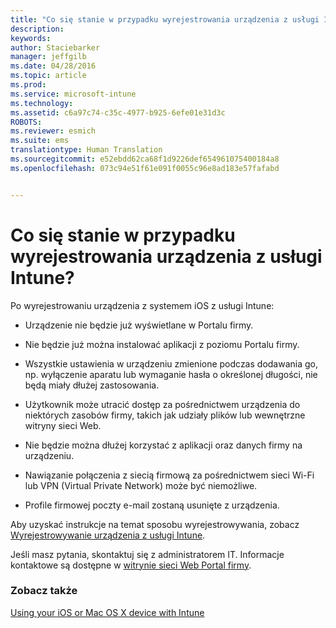 ```yaml
---
title: "Co się stanie w przypadku wyrejestrowania urządzenia z usługi Intune? | Microsoft Intune"
description: 
keywords: 
author: Staciebarker
manager: jeffgilb
ms.date: 04/28/2016
ms.topic: article
ms.prod: 
ms.service: microsoft-intune
ms.technology: 
ms.assetid: c6a97c74-c35c-4977-b925-6efe01e31d3c
ROBOTS: 
ms.reviewer: esmich
ms.suite: ems
translationtype: Human Translation
ms.sourcegitcommit: e52ebdd62ca68f1d9226def654961075400184a8
ms.openlocfilehash: 073c94e51f61e091f0055c96e8ad183e57fafabd


---
```



# Co się stanie w przypadku wyrejestrowania urządzenia z usługi Intune?

Po wyrejestrowaniu urządzenia z systemem iOS z usługi Intune:

-   Urządzenie nie będzie już wyświetlane w Portalu firmy.

-   Nie będzie już można instalować aplikacji z poziomu Portalu firmy.

-   Wszystkie ustawienia w urządzeniu zmienione podczas dodawania go, np. wyłączenie aparatu lub wymaganie hasła o określonej długości, nie będą miały dłużej zastosowania.

-   Użytkownik może utracić dostęp za pośrednictwem urządzenia do niektórych zasobów firmy, takich jak udziały plików lub wewnętrzne witryny sieci Web.

-   Nie będzie można dłużej korzystać z aplikacji oraz danych firmy na urządzeniu.

-   Nawiązanie połączenia z siecią firmową za pośrednictwem sieci Wi-Fi lub VPN (Virtual Private Network) może być niemożliwe.

-   Profile firmowej poczty e-mail zostaną usunięte z urządzenia.

Aby uzyskać instrukcje na temat sposobu wyrejestrowywania, zobacz [Wyrejestrowywanie urządzenia z usługi Intune](unenroll-your-device-from-intune-ios.md).

Jeśli masz pytania, skontaktuj się z administratorem IT. Informacje kontaktowe są dostępne w [witrynie sieci Web Portal firmy](http://portal.manage.microsoft.com).

### Zobacz także
[Using your iOS or Mac OS X device with Intune](using-your-ios-or-mac-os-x-device-with-intune.md)


<!--HONumber=Jun16_HO4-->


